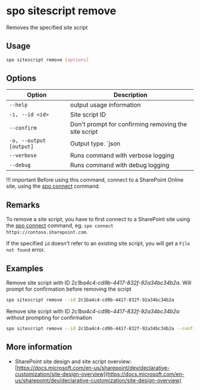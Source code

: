 # spo sitescript remove

Removes the specified site script

## Usage

```sh
spo sitescript remove [options]
```

## Options

Option|Description
------|-----------
`--help`|output usage information
`-i, --id <id>`|Site script ID
`--confirm`|Don't prompt for confirming removing the site script
`-o, --output [output]`|Output type. `json|text`. Default `text`
`--verbose`|Runs command with verbose logging
`--debug`|Runs command with debug logging

!!! important
    Before using this command, connect to a SharePoint Online site, using the [spo connect](../connect.md) command.

## Remarks

To remove a site script, you have to first connect to a SharePoint site using the [spo connect](../connect.md) command, eg. `spo connect https://contoso.sharepoint.com`.

If the specified `id` doesn't refer to an existing site script, you will get a `File not found` error.

## Examples

Remove site script with ID _2c1ba4c4-cd9b-4417-832f-92a34bc34b2a_. Will prompt for confirmation before removing the script

```sh
spo sitescript remove --id 2c1ba4c4-cd9b-4417-832f-92a34bc34b2a
```

Remove site script with ID _2c1ba4c4-cd9b-4417-832f-92a34bc34b2a_ without prompting for confirmation

```sh
spo sitescript remove --id 2c1ba4c4-cd9b-4417-832f-92a34bc34b2a --confirm
```

## More information

- SharePoint site design and site script overview: [https://docs.microsoft.com/en-us/sharepoint/dev/declarative-customization/site-design-overview](https://docs.microsoft.com/en-us/sharepoint/dev/declarative-customization/site-design-overview)